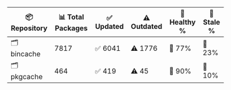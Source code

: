 | 📦 Repository | 📊 Total Packages | ✅ Updated | ⚠️ Outdated | 💚 Healthy % | 🔴 Stale % |
|---------------|-------------------|------------|-------------|-------------|------------|
| 🗂️ bincache | 7817 | ✅ 6041 | ⚠️ 1776 | 💚 77% | 🔴 23% |
| 🗂️ pkgcache | 464 | ✅ 419 | ⚠️ 45 | 💚 90% | 🔴 10% |
